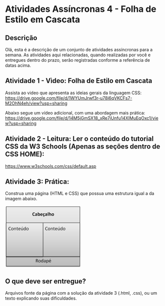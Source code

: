 # **Atividades Assíncronas 4 - Folha de Estilo em Cascata**

## **Descrição**

Olá, esta é a descrição de um conjunto de atividades assíncronas para a semana.  As atividades aqui relacionadas, quando realizadas por você e entregues dentro do prazo, serão registradas conforme a referência de datas acima. 

##  **Atividade 1 - Vìdeo: Folha de Estilo em Cascata**
Assista ao video que apresenta as ideias gerais da linguagem CSS: https://drive.google.com/file/d/1WYUmJrwf3r-u78i6qVKCFs7-M2OhN4eh/view?usp=sharing

Abaixo segue um vídeo adicional, com uma abordagem mais prática: https://drive.google.com/file/d/14M5jGmSX18_xRe7iUnfu14XIMuEqOxc1/view?usp=sharing

## **Atividade 2 - Leitura:  Ler o conteúdo do tutorial CSS da W3 Schools (Apenas as seções dentro de CSS HOME):**
https://www.w3schools.com/css/default.asp


## **Atividade 3:  Prática:**
Construa uma página (HTML e CSS) que possua uma estrutura igual a da imagem abaixo.

<img 
    src="./example.png"
    alt="Linkedin"
    height="200px">

## **O que deve ser entregue?**
Arquivos fonte da página com a solução da atividade 3 (.html, .css), ou um texto explicando suas dificuldades.
